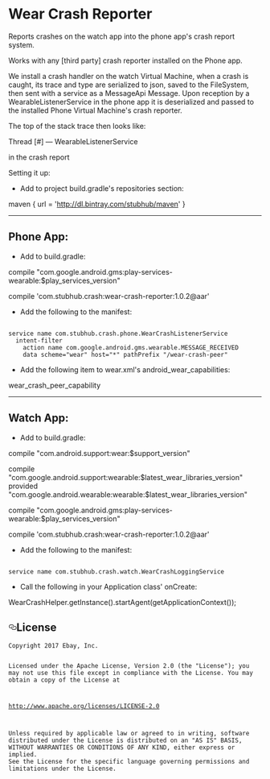 # Wear Crash Reporter

Reports crashes on the watch app into the phone app's crash report system.

Works with any [third party] crash reporter installed on the Phone app.

We install a crash handler on the watch Virtual Machine, when a crash is caught, its trace and type are serialized to json, 
saved to the FileSystem, then sent with a service as a MessageApi Message. Upon reception by a WearableListenerService in 
the phone app it is deserialized and passed to the installed Phone Virtual Machine's crash reporter.

The top of the stack trace then looks like:

Thread [#] — WearableListenerService

in the crash report



Setting it up:

- Add to project build.gradle's repositories section:

maven {
     url = 'http://dl.bintray.com/stubhub/maven'
}

----------
Phone App:
----------

- Add to build.gradle:

compile "com.google.android.gms:play-services-wearable:$play_services_version"

compile 'com.stubhub.crash:wear-crash-reporter:1.0.2@aar'

- Add the following to the manifest:

<pre><code>
service name com.stubhub.crash.phone.WearCrashListenerService
  intent-filter
    action name com.google.android.gms.wearable.MESSAGE_RECEIVED
    data scheme="wear" host="*" pathPrefix "/wear-crash-peer"
</code></pre>

- Add the following item to wear.xml's android_wear_capabilities:

wear_crash_peer_capability


----------
Watch App:
----------

- Add to build.gradle:

compile "com.android.support:wear:$support_version"

compile "com.google.android.support:wearable:$latest_wear_libraries_version"
provided "com.google.android.wearable:wearable:$latest_wear_libraries_version"

compile "com.google.android.gms:play-services-wearable:$play_services_version"

compile 'com.stubhub.crash:wear-crash-reporter:1.0.2@aar'


- Add the following to the manifest:

<pre><code>
service name com.stubhub.crash.watch.WearCrashLoggingService
</code></pre>

- Call the following in your Application class' onCreate:

WearCrashHelper.getInstance().startAgent(getApplicationContext());



<h2><a href="#license" aria-hidden="true" class="anchor" id="user-content-license"><svg aria-hidden="true" class="octicon octicon-link" height="16" version="1.1" viewBox="0 0 16 16" width="16"><path fill-rule="evenodd" d="M4 9h1v1H4c-1.5 0-3-1.69-3-3.5S2.55 3 4 3h4c1.45 0 3 1.69 3 3.5 0 1.41-.91 2.72-2 3.25V8.59c.58-.45 1-1.27 1-2.09C10 5.22 8.98 4 8 4H4c-.98 0-2 1.22-2 2.5S3 9 4 9zm9-3h-1v1h1c1 0 2 1.22 2 2.5S13.98 12 13 12H9c-.98 0-2-1.22-2-2.5 0-.83.42-1.64 1-2.09V6.25c-1.09.53-2 1.84-2 3.25C6 11.31 7.55 13 9 13h4c1.45 0 3-1.69 3-3.5S14.5 6 13 6z"></path></svg></a>License</h2>
<pre><code>Copyright 2017 Ebay, Inc.

Licensed under the Apache License, Version 2.0 (the "License");
you may not use this file except in compliance with the License.
You may obtain a copy of the License at

   http://www.apache.org/licenses/LICENSE-2.0

Unless required by applicable law or agreed to in writing, software
distributed under the License is distributed on an "AS IS" BASIS,
WITHOUT WARRANTIES OR CONDITIONS OF ANY KIND, either express or implied.
See the License for the specific language governing permissions and
limitations under the License.
</code></pre>
